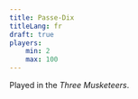 ```yaml
---
title: Passe-Dix
titleLang: fr
draft: true
players:
    min: 2
    max: 100
---
```


Played in the <cite>Three Musketeers</cite>.
